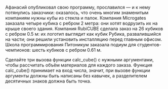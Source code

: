 Афанасий опубликовал свою программу, прославился — и к нему потянулись заказчики: оказалось, что очень многим знаменитым компаниям нужны кубы из стекла и палок.
Компания Microgates заказала четыре кубика с ребром 2 метра: они хотят водрузить их на крыше своего здания.
Компания RubiCUBE сделала заказ на 26 кубиков с ребром 0.5 м: их логотип выглядит как кубик Рубика, развалившийся на части; они решили установить инсталляцию перед главным офисом.
Школа программирования Питоникум заказала подиум для студентов-чемпионов: шесть кубиков с ребром 0.61 м.


Сделайте три вызова функции calc_cube() с нужными аргументами, чтобы рассчитать объём материалов для каждого заказа.
Функция calc_cube() принимает на вход числа, значит, при вызове функции аргументы должны быть написаны без кавычек, а разделителем десятичных знаков должна быть точка.
